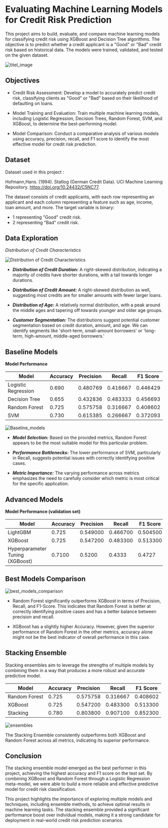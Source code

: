 
# Evaluating Machine Learning Models for Credit Risk Prediction



This project aims to build, evaluate, and compare machine learning models for classifying credit risk using XGBoost and Decision Tree algorithms. The objective is to predict whether a credit applicant is a "Good" or "Bad" credit risk based on historical data. The models were trained, validated, and tested on the given dataset.


![titel_image](https://via.placeholder.com/468x300?text=App+Screenshot+Here)
## Objectives

- Credit Risk Assessment: Develop a model to accurately predict credit risk, classifying clients as "Good" or "Bad" based on their likelihood of defaulting on loans.

- Model Training and Evaluation: Train multiple machine learning models, including Logistic Regression, Decision Trees, Random Forest, SVM, and XGBoost, to determine the best-performing model.

- Model Comparison: Conduct a comparative analysis of various models using accuracy, precision, recall, and F1 score to identify the most effective model for credit risk prediction.
## Dataset

Dataset used in this project :

Hofmann,Hans. (1994). Statlog (German Credit Data). UCI Machine Learning Repository. https://doi.org/10.24432/C5NC77.

The dataset consists of credit applicants, with each row representing an applicant and each column representing a feature such as age, income, loan amount, and more. The target variable is binary:

- 1 representing "Good" credit risk.
- 2 representing "Bad" credit risk.
## Data Exploration

*Distribution of Credit Characteristics*

![Distribution of Credit Characteristics](https://via.placeholder.com/468x300?text=App+Screenshot+Here)


- ***Distribution of Credit Duration:*** A right-skewed distribution, indicating a majority of credits have shorter durations, with a tail towards longer durations.

- ***Distribution of Credit Amount:*** A right-skewed distribution as well, suggesting most credits are for smaller amounts with fewer larger loans.

- ***Distribution of Age:*** A relatively normal distribution, with a peak around the middle ages and tapering off towards younger and older age groups.

- ***Customer Segmentation:*** The distributions suggest potential customer segmentation based on credit duration, amount, and age. We can identify segments like 'short-term, small-amount borrowers' or 'long-term, high-amount, middle-aged borrowers.'


## Baseline Models

**Model Performance**



| Model               | Accuracy | Precision | Recall   | F1 Score |
|---------------------|----------|-----------|----------|----------|
| Logistic Regression | 0.690    | 0.480769  | 0.416667 | 0.446429 |
| Decision Tree       | 0.655    | 0.432836  | 0.483333 | 0.456693 |
| Random Forest       | 0.725    | 0.575758  | 0.316667 | 0.408602 |
| SVM                 | 0.730    | 0.615385  | 0.266667 | 0.372093 |


![Baseline_models](https://via.placeholder.com/468x300?text=App+Screenshot+Here)


- ***Model Selection:***  Based on the provided metrics, Random Forest appears to be the most suitable model for this particular problem.

- ***Performance Bottlenecks:*** The lower performance of SVM, particularly in Recall, suggests potential issues with correctly identifying positive cases.

- ***Metric Importance:*** The varying performance across metrics emphasizes the need to carefully consider which metric is most critical for the specific application.



## Advanced Models

**Model Performance (validation set)**

| Model               | Accuracy | Precision | Recall   | F1 Score |
|---------------------|----------|-----------|----------|----------|
| LightGBM            | 0.725    | 0.549000  | 0.466700 | 0.504500 |
| XGBoost             | 0.725    | 0.547200  | 0.483300 | 0.513300 |
| Hyperparameter Tuning (XGBoost)             | 0.7100    |0.5200  | 0.4333 | 0.4727 |


## Best Models Comparison


![best_models_comparison](https://via.placeholder.com/468x300?text=App+Screenshot+Here)

- Random Forest significantly outperforms XGBoost in terms of Precision, Recall, and F1-Score. This indicates that Random Forest is better at correctly identifying positive cases and has a better balance between precision and recall.

- XGBoost has a slightly higher Accuracy. However, given the superior performance of Random Forest in the other metrics, accuracy alone might not be the best indicator of overall performance in this case.
## Stacking Ensemble

Stacking ensembles aim to leverage the strengths of multiple models by combining them in a way that produces a more robust and accurate predictive model.


| Model               | Accuracy | Precision | Recall   | F1 Score |
|---------------------|----------|-----------|----------|----------|
| Random Forest       | 0.725    | 0.575758  | 0.316667 | 0.408602 |
| XGBoost             | 0.725    | 0.547200  | 0.483300 | 0.513300 |
| Stacking            | 0.780    | 0.803800  | 0.907100 | 0.852300 |



![ensembles](https://via.placeholder.com/468x300?text=App+Screenshot+Here)


The Stacking Ensemble consistently outperforms both XGBoost and Random Forest across all metrics, indicating its superior performance.
## Conclusion

The stacking ensemble model emerged as the best performer in this project, achieving the highest accuracy and F1 score on the test set. By combining XGBoost and Random Forest through a Logistic Regression meta-model, we were able to build a more reliable and effective predictive model for credit risk classification.

This project highlights the importance of exploring multiple models and techniques, including ensemble methods, to achieve optimal results in machine learning tasks. The stacking ensemble provided a significant performance boost over individual models, making it a strong candidate for deployment in real-world credit risk prediction scenarios.
